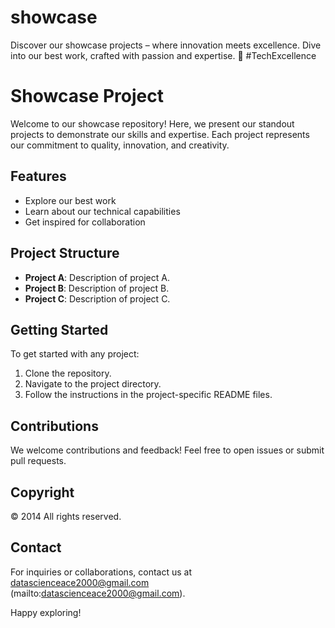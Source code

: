 # showcase
Discover our showcase projects – where innovation meets excellence. Dive into our best work, crafted with passion and expertise. 🚀 #TechExcellence


# Showcase Project

Welcome to our showcase repository! Here, we present our standout projects to demonstrate our skills and expertise. Each project represents our commitment to quality, innovation, and creativity.

## Features

- Explore our best work
- Learn about our technical capabilities
- Get inspired for collaboration

## Project Structure

- **Project A**: Description of project A.
- **Project B**: Description of project B.
- **Project C**: Description of project C.

## Getting Started

To get started with any project:
1. Clone the repository.
2. Navigate to the project directory.
3. Follow the instructions in the project-specific README files.

## Contributions

We welcome contributions and feedback! Feel free to open issues or submit pull requests.

## Copyright

© 2014 All rights reserved.

## Contact

For inquiries or collaborations, contact us at datascienceace2000@gmail.com (mailto:datascienceace2000@gmail.com).

Happy exploring!
